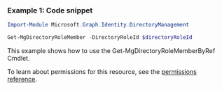### Example 1: Code snippet

```powershellImport-Module Microsoft.Graph.Identity.DirectoryManagement

Get-MgDirectoryRoleMember -DirectoryRoleId $directoryRoleId
```
This example shows how to use the Get-MgDirectoryRoleMemberByRef Cmdlet.
To learn about permissions for this resource, see the [permissions reference](/graph/permissions-reference).

